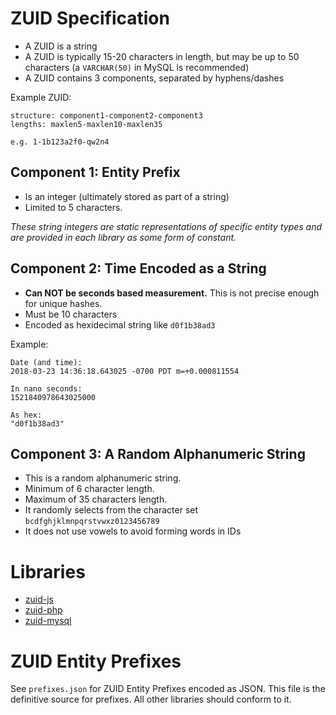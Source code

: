 # ZUID Specification

* A ZUID is a string
* A ZUID is typically 15-20 characters in length, but may be up to 50 characters (a `VARCHAR(50)` in MySQL is recommended)
* A ZUID contains 3 components, separated by hyphens/dashes

Example ZUID:

```
structure: component1-component2-component3
lengths: maxlen5-maxlen10-maxlen35

e.g. 1-1b123a2f0-qw2n4
```

## Component 1: Entity Prefix

* Is an integer (ultimately stored as part of a string)
* Limited to 5 characters.

*These string integers are static representations of specific entity types and are provided in each library as some form of constant.*

## Component 2: Time Encoded as a String

* __Can NOT be seconds based measurement.__ This is not precise enough for unique hashes.
* Must be 10 characters
* Encoded as hexidecimal string like `d0f1b38ad3`

Example:

```
Date (and time):
2018-03-23 14:36:18.643025 -0700 PDT m=+0.000811554

In nano seconds:
1521840978643025000

As hex:
"d0f1b38ad3"
```

## Component 3: A Random Alphanumeric String

* This is a random alphanumeric string.
* Minimum of 6 character length.
* Maximum of 35 characters length.
* It randomly selects from the character set `bcdfghjklmnpqrstvwxz0123456789`
* It does not use vowels to avoid forming words in IDs


# Libraries

* [zuid-js](https://github.com/zesty-io/zuid-js)
* [zuid-php](https://github.com/zesty-io/zuid-php)
* [zuid-mysql](https://github.com/zesty-io/zuid-mysql)

# ZUID Entity Prefixes

See `prefixes.json` for ZUID Entity Prefixes encoded as JSON. This file is the definitive source for prefixes. All other libraries should conform to it.
